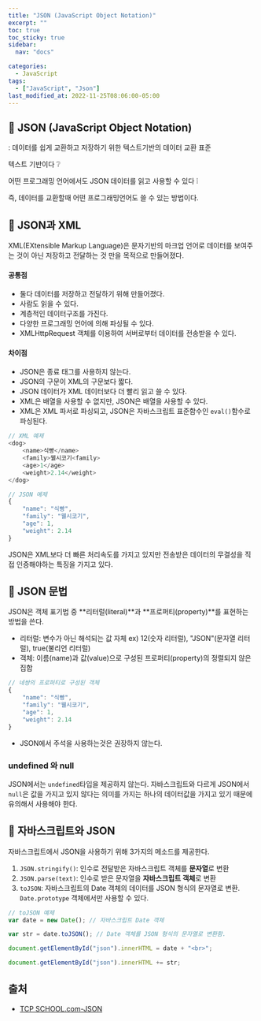 ```yaml
---
title: "JSON (JavaScript Object Notation)"
excerpt: ""
toc: true
toc_sticky: true
sidebar:
  nav: "docs"

categories:
  - JavaScript
tags:
  - ["JavaScript", "Json"]
last_modified_at: 2022-11-25T08:06:00-05:00
---
```


## 📄 JSON (JavaScript Object Notation)

: 데이터를 쉽게 교환하고 저장하기 위한 텍스트기반의 데이터 교환 표준

텍스트 기반이다 ❔

어떤 프로그래밍 언어에서도 JSON 데이터를 읽고 사용할 수 있다 ❕

즉, 데이터를 교환할때 어떤 프로그래밍언어도 쓸 수 있는 방법이다.

## 📄 JSON과 XML

XML(EXtensible Markup Language)은 문자기반의 마크업 언어로 데이터를 보여주는 것이 아닌 저장하고 전달하는 것 만을 목적으로 만들어졌다.

#### 공통점

- 둘다 데이터를 저장하고 전달하기 위해 만들어졌다.
- 사람도 읽을 수 있다.
- 계층적인 데이터구조를 가진다.
- 다양한 프로그래밍 언어에 의해 파싱될 수 있다.
- XMLHttpRequest 객체를 이용하여 서버로부터 데이터를 전송받을 수 있다.

#### 차이점

- JSON은 종료 태그를 사용하지 않는다.
- JSON의 구문이 XML의 구문보다 짧다.
- JSON 데이터가 XML 데이터보다 더 빨리 읽고 쓸 수 있다.
- XML은 배열을 사용할 수 없지만, JSON은 배열을 사용할 수 있다.
- XML은 XML 파서로 파싱되고, JSON은 자바스크립트 표준함수인 `eval()`함수로 파싱된다.

```js
// XML 예제
<dog>
    <name>식빵</name>
    <family>웰시코기<family>
    <age>1</age>
    <weight>2.14</weight>
</dog>

// JSON 예제
{
    "name": "식빵",
    "family": "웰시코기",
    "age": 1,
    "weight": 2.14
}
```

JSON은 XML보다 더 빠른 처리속도를 가지고 있지만 전송받은 데이터의 무결성을 직접 인증해야하는 특징을 가지고 있다.

## 📄 JSON 문법

JSON은 객체 표기법 중 **리터럴(literal)**과 **프로퍼티(property)**를 표현하는 방법을 쓴다.

- 리터럴: 변수가 아닌 해석되는 값 자체 ex) 12(숫자 리터럴), "JSON"(문자열 리터럴), true(불리언 리터럴)
- 객체: 이름(name)과 값(value)으로 구성된 프로퍼티(property)의 정렬되지 않은 집합

```js
// 네쌍의 프로퍼티로 구성된 객체
{
    "name": "식빵",
    "family": "웰시코기",
    "age": 1,
    "weight": 2.14
}
```

- JSON에서 주석을 사용하는것은 권장하지 않는다.

### undefined 와 null

JSON에서는 `undefined`타입을 제공하지 않는다.
자바스크립트와 다르게 JSON에서 `null`은 값을 가지고 있지 않다는 의미를 가지는 하나의 데이터값을 가지고 있기 때문에 유의해서 사용해야 한다.

## 📄 자바스크립트와 JSON

자바스크립트에서 JSON을 사용하기 위해 3가지의 메소드를 제공한다.

1. `JSON.stringify()`: 인수로 전달받은 자바스크립트 객체를 **문자열**로 변환
2. `JSON.parse(text)`: 인수로 받은 문자열을 **자바스크립트 객체**로 변환
3. `toJSON`: 자바스크립트의 Date 객체의 데이터를 JSON 형식의 문자열로 변환. `Date.prototype` 객체에서만 사용할 수 있다.

```js
// toJSON 예제
var date = new Date(); // 자바스크립트 Date 객체

var str = date.toJSON(); // Date 객체를 JSON 형식의 문자열로 변환함.

document.getElementById("json").innerHTML = date + "<br>";

document.getElementById("json").innerHTML += str;
```

## 출처

- [TCP SCHOOL.com-JSON](http://www.tcpschool.com/json/intro)
